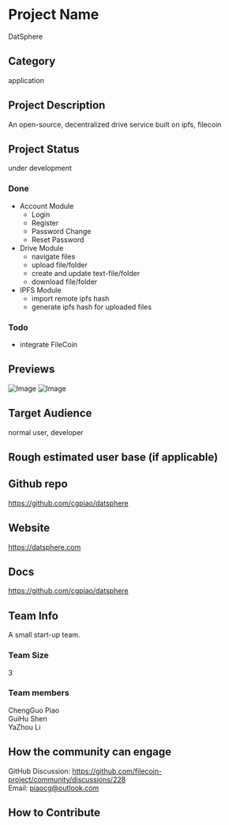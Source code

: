 # Project Name  
DatSphere

## Category 
application

## Project Description
An open-source, decentralized drive service built on ipfs, filecoin

## Project Status
under development
### Done
- Account Module  
    - Login
    - Register
    - Password Change
    - Reset Password
- Drive Module
    - navigate files
    - upload file/folder
    - create and update text-file/folder
    - download file/folder
- IPFS Module
    - import remote ipfs hash
    - generate ipfs hash for uploaded files
### Todo
- integrate FileCoin

## Previews
![Image](https://drive.google.com/file/d/1rICFF2y_pn3eH7_g-_P8WoSIjN3aqPfx/view)
![Image](https://drive.google.com/file/d/1l4f4UqyxT-3eteWeZ2Dr3BMr7i8nQW7L/view)

## Target Audience
normal user, developer

## Rough estimated user base (if applicable)


## Github repo
https://github.com/cgpiao/datsphere

## Website
https://datsphere.com

## Docs
https://github.com/cgpiao/datsphere

## Team Info
A small start-up team.

### Team Size  
3

### Team members  
ChengGuo Piao  
GuiHu Shen  
YaZhou Li  

## How the community can engage
GitHub Discussion: https://github.com/filecoin-project/community/discussions/228  
Email: piaocg@outlook.com   

## How to Contribute
